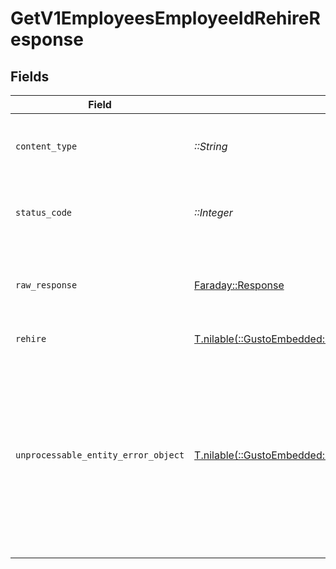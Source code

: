 # GetV1EmployeesEmployeeIdRehireResponse


## Fields

| Field                                                                                                                                            | Type                                                                                                                                             | Required                                                                                                                                         | Description                                                                                                                                      |
| ------------------------------------------------------------------------------------------------------------------------------------------------ | ------------------------------------------------------------------------------------------------------------------------------------------------ | ------------------------------------------------------------------------------------------------------------------------------------------------ | ------------------------------------------------------------------------------------------------------------------------------------------------ |
| `content_type`                                                                                                                                   | *::String*                                                                                                                                       | :heavy_check_mark:                                                                                                                               | HTTP response content type for this operation                                                                                                    |
| `status_code`                                                                                                                                    | *::Integer*                                                                                                                                      | :heavy_check_mark:                                                                                                                               | HTTP response status code for this operation                                                                                                     |
| `raw_response`                                                                                                                                   | [Faraday::Response](https://www.rubydoc.info/gems/faraday/Faraday/Response)                                                                      | :heavy_check_mark:                                                                                                                               | Raw HTTP response; suitable for custom response parsing                                                                                          |
| `rehire`                                                                                                                                         | [T.nilable(::GustoEmbedded::Shared::Rehire)](../../models/shared/rehire.md)                                                                      | :heavy_minus_sign:                                                                                                                               | Example response                                                                                                                                 |
| `unprocessable_entity_error_object`                                                                                                              | [T.nilable(::GustoEmbedded::Shared::UnprocessableEntityErrorObject)](../../models/shared/unprocessableentityerrorobject.md)                      | :heavy_minus_sign:                                                                                                                               | Not Found<br/><br/>* The requested resource does not exist. Make sure the provided UUID is valid.<br/>* The employee's employment is not in the right state. |
